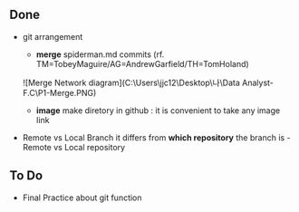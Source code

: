 ## Done

- git arrangement
	- **merge** spiderman.md commits
	(rf. TM=TobeyMaguire/AG=AndrewGarfield/TH=TomHoland)

	![Merge Network diagram](C:\Users\jjc12\Desktop\나\Data Analyst-F.C\P1-Merge.PNG)

	- **image** make diretory in github
	: it is convenient to take any image link

- Remote vs Local Branch
	it differs from **which repository** the branch is
		- Remote vs Local repository


## To Do

- Final Practice about git function
